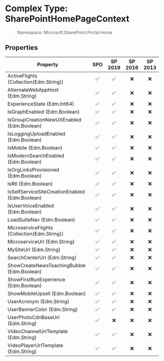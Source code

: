# Complex Type: SharePointHomePageContext

> Namespace: Microsoft.SharePoint.Portal.Home

## Properties

Property | SPO | SP 2019 | SP 2016 | SP 2013
----------|:---:|:-------:|:-------:|:-------:
ActiveFlights (Collection(Edm.String)) | ✅ | ✅ | ❌ | ❌
AlternateWebAppHost (Edm.String) | ✅ | ✅ | ❌ | ❌
ExperienceState (Edm.Int64) | ✅ | ✅ | ❌ | ❌
IsGraphEnabled (Edm.Boolean) | ✅ | ✅ | ❌ | ❌
IsGroupCreationNewUXEnabled (Edm.Boolean) | ✅ | ✅ | ❌ | ❌
IsLoggingUploadEnabled (Edm.Boolean) | ✅ | ✅ | ❌ | ❌
IsMobile (Edm.Boolean) | ✅ | ✅ | ❌ | ❌
IsModernSearchEnabled (Edm.Boolean) | ✅ | ✅ | ❌ | ❌
IsOrgLinksProvisioned (Edm.Boolean) | ✅ | ✅ | ❌ | ❌
IsRtl (Edm.Boolean) | ✅ | ✅ | ❌ | ❌
IsSelfServiceSiteCreationEnabled (Edm.Boolean) | ✅ | ✅ | ❌ | ❌
IsUserVoiceEnabled (Edm.Boolean) | ✅ | ✅ | ❌ | ❌
LoadSuiteNav (Edm.Boolean) | ✅ | ✅ | ❌ | ❌
MicroserviceFlights (Collection(Edm.String)) | ✅ | ✅ | ❌ | ❌
MicroserviceUrl (Edm.String) | ✅ | ✅ | ❌ | ❌
MySiteUrl (Edm.String) | ✅ | ✅ | ❌ | ❌
SearchCenterUrl (Edm.String) | ✅ | ✅ | ❌ | ❌
ShowCreateNewsTeachingBubble (Edm.Boolean) | ✅ | ✅ | ❌ | ❌
ShowFirstRunExperience (Edm.Boolean) | ✅ | ✅ | ❌ | ❌
ShowMobileUpsell (Edm.Boolean) | ✅ | ✅ | ❌ | ❌
UserAcronym (Edm.String) | ✅ | ✅ | ❌ | ❌
UserBannerColor (Edm.String) | ✅ | ✅ | ❌ | ❌
UserPhotoCdnBaseUrl (Edm.String) | ✅ | ❌ | ❌ | ❌
VideoChannelUrlTemplate (Edm.String) | ✅ | ✅ | ❌ | ❌
VideoPlayerUrlTemplate (Edm.String) | ✅ | ✅ | ❌ | ❌